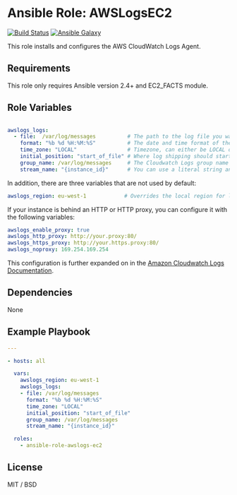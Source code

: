 # **Ansible Role: AWSLogsEC2**

[![Build Status](https://travis-ci.org/naoyayamamoto/ansible-role-awslogs-ec2.svg?branch=master)](https://travis-ci.org/thiagomgo/ansible-role-awslogs) [![Ansible Galaxy](https://img.shields.io/badge/ansible--galaxy-awslogs--ec2-blue.svg)](https://galaxy.ansible.com/naoyayamamoto/awslogs-ec2)

This role installs and configures the AWS CloudWatch Logs Agent.

## Requirements

This role only requires Ansible version 2.4+ and EC2_FACTS module.

## Role Variables

```yaml

awslogs_logs:
  - file:  /var/log/messages          # The path to the log file you want to ship (required)
    format: "%b %d %H:%M:%S"          # The date and time format of the log file
    time_zone: "LOCAL"                # Timezone, can either be LOCAL or UTC
    initial_position: "start_of_file" # Where log shipping should start from
    group_name: /var/log/messages     # The Cloudwatch Logs group name (required)
    stream_name: "{instance_id}"      # You can use a literal string and/or predefined variables ({instance_id}, {hostname}, {ip_address})
```

In addition, there are three variables that are not used by default:

```yaml
awslogs_region: eu-west-1            # Overrides the local region for log shipping
```

If your instance is behind an HTTP or HTTP proxy, you can configure it with the
following variables:

```yaml
awslogs_enable_proxy: true
awslogs_http_proxy: http://your.proxy:80/
awslogs_https_proxy: http://your.https.proxy:80/
awslogs_noproxy: 169.254.169.254
```

This configuration is further expanded on in the [Amazon Cloudwatch Logs Documentation](http://docs.aws.amazon.com/AmazonCloudWatch/latest/logs/AgentReference.html#d0e2872).

## Dependencies

None

## Example Playbook

```yaml
---

- hosts: all

  vars:
    awslogs_region: eu-west-1
    awslogs_logs:
    - file: /var/log/messages
      format: "%b %d %H:%M:%S"
      time_zone: "LOCAL"
      initial_position: "start_of_file"
      group_name: /var/log/messages
      stream_name: "{instance_id}"

  roles:
    - ansible-role-awslogs-ec2

```

## License

MIT / BSD
